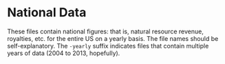 # National Data
These files contain national figures: that is, natural resource revenue,
royalties, etc. for the entire US on a yearly basis. The file names should be
self-explanatory. The `-yearly` suffix indicates files that contain multiple
years of data (2004 to 2013, hopefully).
